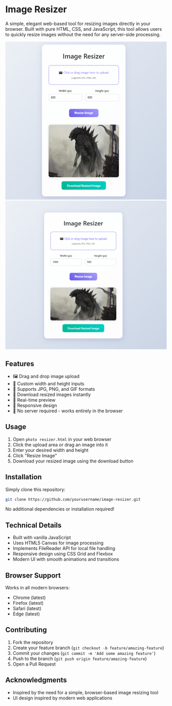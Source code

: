 # Image Resizer

A simple, elegant web-based tool for resizing images directly in your browser. Built with pure HTML, CSS, and JavaScript, this tool allows users to quickly resize images without the need for any server-side processing.

![Image Resizer Screenshot](https://github.com/mrithip/image-resizer/blob/f3c54c1ec0438d7d11a5095889c0642bd67251c0/output1.png)
![Image Resizer Screenshot](https://github.com/mrithip/image-resizer/blob/27db971445cdf9b399f14731c1499e05394ca7f0/output2.png)

## Features

- 🖼️ Drag and drop image upload
- 📏 Custom width and height inputs
- 🎨 Supports JPG, PNG, and GIF formats
- 💾 Download resized images instantly
- 🎯 Real-time preview
- 📱 Responsive design
- 🚀 No server required - works entirely in the browser

## Usage

1. Open `photo resizer.html` in your web browser
2. Click the upload area or drag an image into it
3. Enter your desired width and height
4. Click "Resize Image"
5. Download your resized image using the download button

## Installation

Simply clone this repository:

```bash
git clone https://github.com/yourusername/image-resizer.git
```

No additional dependencies or installation required!

## Technical Details

- Built with vanilla JavaScript
- Uses HTML5 Canvas for image processing
- Implements FileReader API for local file handling
- Responsive design using CSS Grid and Flexbox
- Modern UI with smooth animations and transitions

## Browser Support

Works in all modern browsers:
- Chrome (latest)
- Firefox (latest)
- Safari (latest)
- Edge (latest)

## Contributing

1. Fork the repository
2. Create your feature branch (`git checkout -b feature/amazing-feature`)
3. Commit your changes (`git commit -m 'Add some amazing feature'`)
4. Push to the branch (`git push origin feature/amazing-feature`)
5. Open a Pull Request

## Acknowledgments

- Inspired by the need for a simple, browser-based image resizing tool
- UI design inspired by modern web applications

